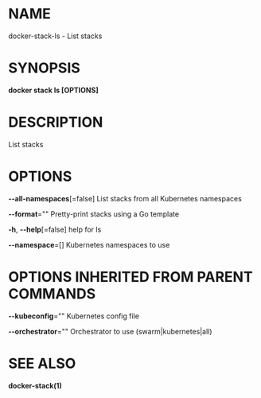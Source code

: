 # NAME

docker-stack-ls - List stacks

# SYNOPSIS

**docker stack ls \[OPTIONS\]**

# DESCRIPTION

List stacks

# OPTIONS

**--all-namespaces**\[=false\] List stacks from all Kubernetes namespaces

**--format**="" Pretty-print stacks using a Go template

**-h**, **--help**\[=false\] help for ls

**--namespace**=\[\] Kubernetes namespaces to use

# OPTIONS INHERITED FROM PARENT COMMANDS

**--kubeconfig**="" Kubernetes config file

**--orchestrator**="" Orchestrator to use (swarm|kubernetes|all)

# SEE ALSO

**docker-stack(1)**
